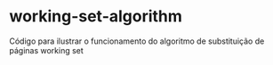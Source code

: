 # working-set-algorithm
Código para ilustrar o funcionamento do algoritmo de substituição de páginas working set
